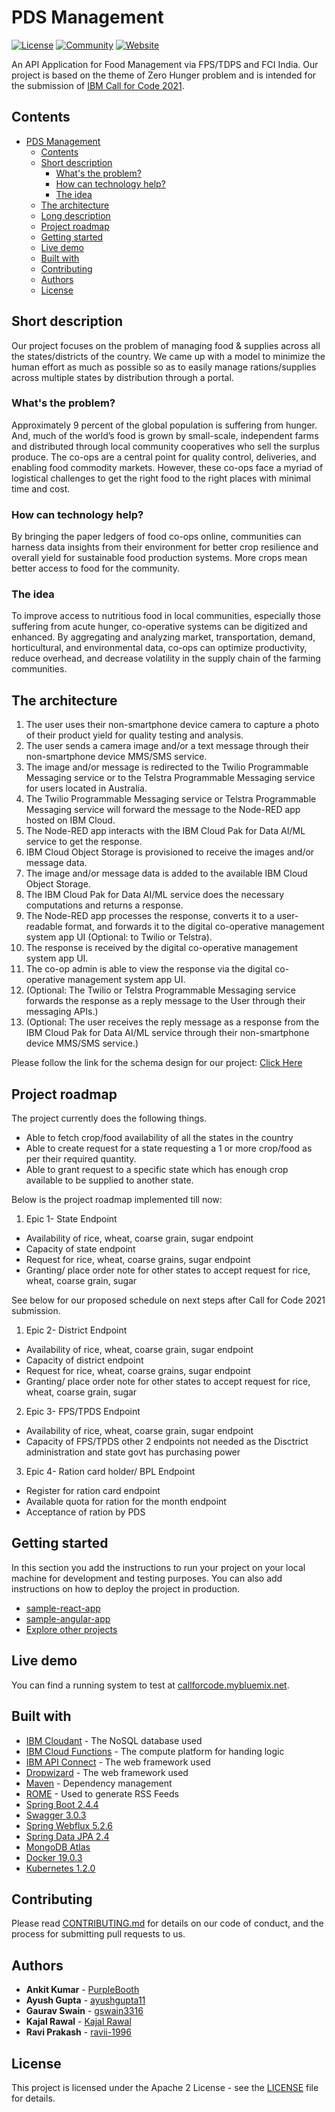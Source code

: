 # PDS Management

[![License](https://img.shields.io/badge/License-Apache2-blue.svg)](https://www.apache.org/licenses/LICENSE-2.0) [![Community](https://img.shields.io/badge/Join-Community-blue)](https://developer.ibm.com/callforcode/get-started/) [![Website](https://img.shields.io/badge/View-Website-blue)](https://sample-project.s3-web.us-east.cloud-object-storage.appdomain.cloud/)

An API Application for Food Management via FPS/TDPS and FCI India. 
Our project is based on the theme of Zero Hunger problem and is intended for the submission of [IBM Call for Code 2021](https://developer.ibm.com/callforcode/get-started/).

## Contents

- [PDS Management](#pds-management)
  - [Contents](#contents)
  - [Short description](#short-description)
    - [What's the problem?](#whats-the-problem)
    - [How can technology help?](#how-can-technology-help)
    - [The idea](#the-idea)
  - [The architecture](#the-architecture)
  - [Long description](#long-description)
  - [Project roadmap](#project-roadmap)
  - [Getting started](#getting-started)
  - [Live demo](#live-demo)
  - [Built with](#built-with)
  - [Contributing](#contributing)
  - [Authors](#authors)
  - [License](#license)

## Short description
Our project focuses on the problem of managing food & supplies across all the states/districts of the country. We came up with a model to minimize the human effort as much as possible so as to easily manage rations/supplies across multiple states by distribution through a portal.

### What's the problem?

Approximately 9 percent of the global population is suffering from hunger. And, much of the world’s food is grown by small-scale, independent farms and distributed through local community cooperatives who sell the surplus produce. The co-ops are a central point for quality control, deliveries, and enabling food commodity markets. However, these co-ops face a myriad of logistical challenges to get the right food to the right places with minimal time and cost.

### How can technology help?

By bringing the paper ledgers of food co-ops online, communities can harness data insights from their environment for better crop resilience and overall yield for sustainable food production systems. More crops mean better access to food for the community.

### The idea

To improve access to nutritious food in local communities, especially those suffering from acute hunger, co-operative systems can be digitized and enhanced. By aggregating and analyzing market, transportation, demand, horticultural, and environmental data, co-ops can optimize productivity, reduce overhead, and decrease volatility in the supply chain of the farming communities.

## The architecture

1. The user uses their non-smartphone device camera to capture a photo of their product yield for quality testing and analysis.
2. The user sends a camera image and/or a text message through their non-smartphone device MMS/SMS service.
3. The image and/or message is redirected to the Twilio Programmable Messaging service or to the Telstra Programmable Messaging service for users located in Australia.
4. The Twilio Programmable Messaging service or Telstra Programmable Messaging service will forward the message to the Node-RED app hosted on IBM Cloud.
5. The Node-RED app interacts with the IBM Cloud Pak for Data AI/ML service to get the response.
6. IBM Cloud Object Storage is provisioned to receive the images and/or message data.
7. The image and/or message data is added to the available IBM Cloud Object Storage.
8. The IBM Cloud Pak for Data AI/ML service does the necessary computations and returns a response.
9. The Node-RED app processes the response, converts it to a user-readable format, and forwards it to the digital co-operative management system app UI (Optional: to Twilio or Telstra).
10. The response is received by the digital co-operative management system app UI.
11. The co-op admin is able to view the response via the digital co-operative management system app UI.
12. (Optional: The Twilio or Telstra Programmable Messaging service forwards the response as a reply message to the User through their messaging APIs.)
13. (Optional: The user receives the reply message as a response from the IBM Cloud Pak for Data AI/ML service through their non-smartphone device MMS/SMS service.)

Please follow the link for the schema design for our project: [Click Here](https://gist.github.com/ayushgupta11/9b76468646249c01fc4f35d6a1ce4703)

## Project roadmap

The project currently does the following things.

- Able to fetch crop/food availability of all the states in the country
- Able to create request for a state requesting a 1 or more crop/food as per their required quantity.
- Able to grant request to a specific state which has enough crop available to be supplied to another state.

Below is the project roadmap implemented till now:
1. Epic 1- State Endpoint 
- Availability of rice, wheat, coarse grain, sugar endpoint 
- Capacity of state endpoint 
- Request for rice, wheat, coarse grains, sugar endpoint 
- Granting/ place order note for other states to accept request for rice, wheat, coarse grain, sugar

See below for our proposed schedule on next steps after Call for Code 2021 submission.

1. Epic 2- District Endpoint 
- Availability of rice, wheat, coarse grain, sugar endpoint 
- Capacity of district endpoint 
- Request for rice, wheat, coarse grains, sugar endpoint 
- Granting/ place order note for other states to accept request for rice, wheat, coarse grain, sugar

2. Epic 3- FPS/TPDS Endpoint 
- Availability of rice, wheat, coarse grain, sugar endpoint 
- Capacity of FPS/TPDS other 2 endpoints not needed as the Disctrict administration and state govt has purchasing power

3. Epic 4- Ration card holder/ BPL Endpoint 
- Register for ration card endpoint 
- Available quota for ration for the month endpoint 
- Acceptance of ration by PDS

## Getting started

In this section you add the instructions to run your project on your local machine for development and testing purposes. You can also add instructions on how to deploy the project in production.

- [sample-react-app](./sample-react-app/)
- [sample-angular-app](./sample-angular-app/)
- [Explore other projects](https://github.com/upkarlidder/ibmhacks)

## Live demo

You can find a running system to test at [callforcode.mybluemix.net](http://callforcode.mybluemix.net/).

## Built with

- [IBM Cloudant](https://cloud.ibm.com/catalog?search=cloudant#search_results) - The NoSQL database used
- [IBM Cloud Functions](https://cloud.ibm.com/catalog?search=cloud%20functions#search_results) - The compute platform for handing logic
- [IBM API Connect](https://cloud.ibm.com/catalog?search=api%20connect#search_results) - The web framework used
- [Dropwizard](http://www.dropwizard.io/1.0.2/docs/) - The web framework used
- [Maven](https://maven.apache.org/) - Dependency management
- [ROME](https://rometools.github.io/rome/) - Used to generate RSS Feeds
- [Spring Boot 2.4.4](https://spring.io/projects/spring-boot)
- [Swagger 3.0.3](https://swagger.io/)
- [Spring Webflux 5.2.6](https://docs.spring.io/spring-framework/docs/current/reference/html/web-reactive.html)
- [Spring Data JPA 2.4](https://spring.io/projects/spring-data-jpa)
- [MongoDB Atlas](https://www.mongodb.com/cloud/atlas)
- [Docker 19.0.3](https://docs.docker.com/)
- [Kubernetes 1.2.0](https://kubernetes.io/)


## Contributing

Please read [CONTRIBUTING.md](CONTRIBUTING.md) for details on our code of conduct, and the process for submitting pull requests to us.

## Authors

- **Ankit Kumar** - [PurpleBooth](https://github.com/PurpleBooth)
- **Ayush Gupta** - [ayushgupta11](https://github.com/ayushgupta11)
- **Gaurav Swain** - [gswain3316](https://github.com/gswain3316)
- **Kajal Rawal** - [Kajal Rawal](https://github.com/kajalrawal)
- **Ravi Prakash** - [ravii-1996](https://github.com/ravii-1996)

## License

This project is licensed under the Apache 2 License - see the [LICENSE](LICENSE) file for details.
